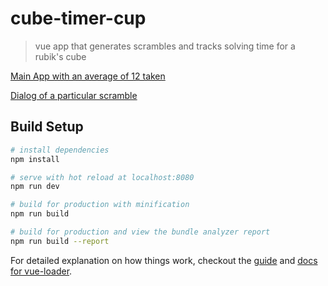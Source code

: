 # cube-timer-cup

> vue app that generates scrambles and tracks solving time for a rubik's cube

[Main App with an average of 12 taken](/screenshots/AverageOf12.png?raw=true)

[Dialog of a particular scramble](/screenshots/scrambleRecap.png?raw=true)
## Build Setup

``` bash
# install dependencies
npm install

# serve with hot reload at localhost:8080
npm run dev

# build for production with minification
npm run build

# build for production and view the bundle analyzer report
npm run build --report
```

For detailed explanation on how things work, checkout the [guide](http://vuejs-templates.github.io/webpack/) and [docs for vue-loader](http://vuejs.github.io/vue-loader).
